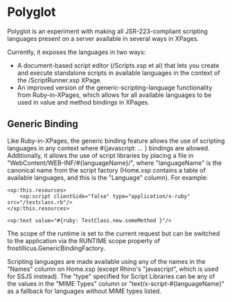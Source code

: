 Polyglot
========

Polyglot is an experiment with making all JSR-223-compliant scripting languages present on a server available in several ways in XPages.

Currently, it exposes the languages in two ways:

- A document-based script editor (/Scripts.xsp et al) that lets you create and execute standalone scripts in available languages in the context of the /ScriptRunner.xsp XPage.
- An improved version of the generic-scripting-language functionality from Ruby-in-XPages, which allows for all available languages to be used in value and method bindings in XPages.

Generic Binding
---------------

Like Ruby-in-XPages, the generic binding feature allows the use of scripting languages in any context where #{javascript: ... } bindings are allowed. Additionally, it allows the use of script libraries by placing a file in "WebContent/WEB-INF/#{languageName}/", where "languageName" is the canonical name from the script factory (Home.xsp contains a table of available languages, and this is the "Language" column). For example:

	<xp:this.resources>
		<xp:script clientSide="false" type="application/x-ruby" src="/testclass.rb"/>
	</xp:this.resources>
	
	<xp:text value="#{ruby: TestClass.new.someMethod }"/>

The scope of the runtime is set to the current request but can be switched to the application via the RUNTIME scope property of frostillicus.GenericBindingFactory.

Scripting languages are made available using any of the names in the "Names" column on Home.xsp (except Rhino's "javascript", which is used for SSJS instead). The "type" specified for Script Libraries can be any of the values in the "MIME Types" column or "text/x-script-#{languageName}" as a fallback for languages without MIME types listed.